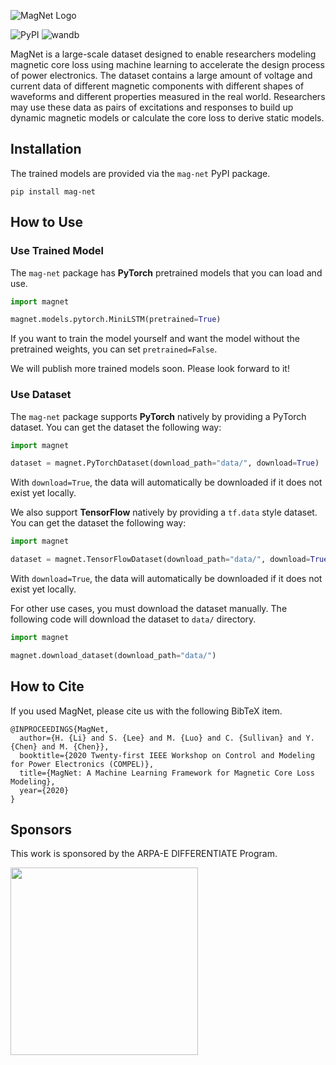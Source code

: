 ![MagNet Logo](images/magnet_logo.jpg)

![PyPI](https://img.shields.io/pypi/v/mag-net?color=blue)
![wandb](https://img.shields.io/badge/wandb-metric-yellow)

MagNet is a large-scale dataset designed to enable researchers modeling magnetic core loss using machine learning to accelerate the design process of power electronics. The dataset contains a large amount of voltage and current data of different magnetic components with different shapes of waveforms and different properties measured in the real world. Researchers may use these data as pairs of excitations and responses to build up dynamic magnetic models or calculate the core loss to derive static models.



## Installation

The trained models are provided via the `mag-net` PyPI package.

```
pip install mag-net
```



## How to Use

### Use Trained Model

The `mag-net` package has **PyTorch** pretrained models that you can load and use.

```python
import magnet

magnet.models.pytorch.MiniLSTM(pretrained=True)
```

If you want to train the model yourself and want the model without the pretrained weights, you can set `pretrained=False`.

We will publish more trained models soon. Please look forward to it!

### Use Dataset

The `mag-net` package supports **PyTorch** natively by providing a PyTorch dataset. You can get the dataset the following way:

```python
import magnet

dataset = magnet.PyTorchDataset(download_path="data/", download=True)
```

With `download=True`, the data will automatically be downloaded if it does not exist yet locally. 

We also support **TensorFlow** natively by providing a `tf.data` style dataset. You can get the dataset the following way:

```python
import magnet

dataset = magnet.TensorFlowDataset(download_path="data/", download=True)
```

With `download=True`, the data will automatically be downloaded if it does not exist yet locally. 

For other use cases, you must download the dataset manually. The following code will download the dataset to `data/` directory.

```python
import magnet

magnet.download_dataset(download_path="data/")
```


## How to Cite

If you used MagNet, please cite us with the following BibTeX item.

<!-- TODO: Update once COMPEL 2020 happens -->

```
@INPROCEEDINGS{MagNet,
  author={H. {Li} and S. {Lee} and M. {Luo} and C. {Sullivan} and Y. {Chen} and M. {Chen}},
  booktitle={2020 Twenty-first IEEE Workshop on Control and Modeling for Power Electronics (COMPEL)}, 
  title={MagNet: A Machine Learning Framework for Magnetic Core Loss Modeling}, 
  year={2020}
}
```

## Sponsors

This work is sponsored by the ARPA-E DIFFERENTIATE Program.

<img src="images/arpae.jpg" width=300>
